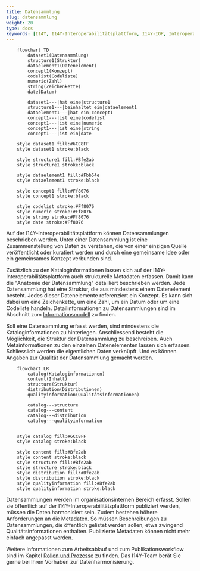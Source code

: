 ```yaml
---
title: Datensammlung
slug: datensammlung
weight: 20
type: docs
keywords: [I14Y, I14Y-Interoperabilitätsplattform, I14Y-IOP, Interoperabilität, Datensammlung, Datensammlung, Dataset, Datensatz, Erfassen, Erfassung, Inventar, Katalog]
---
```


```mermaid
    flowchart TD
        dataset1(Datensammlung)
        structure1(Struktur)
        dataelement1(Datenelement)
        concept1(Konzept)
        codelist(Codeliste)
        numeric(Zahl)
        string(Zeichenkette)
        date(Datum)

        dataset1---|hat eine|structure1
        structure1---|beinhaltet ein|dataelement1
        dataelement1---|hat ein|concept1
        concept1---|ist eine|codelist
        concept1---|ist eine|numeric
        concept1---|ist eine|string
        concept1---|ist ein|date

    style dataset1 fill:#6CC8FF
    style dataset1 stroke:black

    style structure1 fill:#Bfe2ab
    style structure1 stroke:black

    style dataelement1 fill:#Fbb54e
    style dataelement1 stroke:black

    style concept1 fill:#Ff8076
    style concept1 stroke:black

    style codelist stroke:#Ff8076
    style numeric stroke:#Ff8076
    style string stroke:#Ff8076
    style date stroke:#Ff8076
```

Auf der I14Y-Interoperabilitätsplattform können Datensammlungen beschrieben werden. Unter einer Datensammlung ist eine Zusammenstellung von Daten zu verstehen, die von einer einzigen Quelle veröffentlicht oder kuratiert werden und durch eine gemeinsame Idee oder ein gemeinsames Konzept verbunden sind. 

Zusätzlich zu den Kataloginformationen lassen sich auf der I14Y-Interoperabilitätsplattform auch strukturelle Metadaten erfassen. Damit kann die "Anatomie der Datensammlung" detailliert beschrieben werden. Jede Datensammlung hat eine Struktur, die aus mindestens einem Datenelement besteht. Jedes dieser Datenelemente referenziert ein Konzept. Es kann sich dabei um eine Zeichenkette, um eine Zahl, um ein Datum oder um eine Codeliste handeln. Detailinformationen zu Datensammlungen sind im Abschnitt zum [Informationsmodell](/de/2_rollen_prozesse/informationsmodell) zu finden.

Soll eine Datensammlung erfasst werden, sind mindestens die Kataloginformationen zu hinterlegen. Anschliessend besteht die Möglichkeit, die Struktur der Datensammlung zu beschreiben. Auch Metainformationen zu den einzelnen Datenelementen lassen sich erfassen. Schliesslich werden die eigentlichen Daten verknüpft. Und es können Angaben zur Qualität der Datensammlung gemacht werden. 

```mermaid
    flowchart LR
        catalog(Kataloginformationen)
        content(Inhalt)
        structure(Struktur)
        distribution(Distributionen)
        qualityinformation(Qualitätsinformationen)

        catalog---structure
        catalog---content
        catalog---distribution
        catalog---qualityinformation


    style catalog fill:#6CC8FF
    style catalog stroke:black

    style content fill:#Bfe2ab
    style content stroke:black
    style structure fill:#Bfe2ab
    style structure stroke:black
    style distribution fill:#Bfe2ab
    style distribution stroke:black
    style qualityinformation fill:#Bfe2ab
    style qualityinformation stroke:black
```

Datensammlungen werden im organisationsinternen Bereich erfasst. Sollen sie öffentlich auf der I14Y-Interoperabilitätsplattform publiziert werden, müssen die Daten harmonisiert sein. Zudem bestehen höhere Anforderungen an die Metadaten. So müssen Beschreibungen zu Datensammlungen, die öffentlich gelistet werden sollen, etwa zwingend Qualitätsinformationen enthalten. Publizierte Metadaten können nicht mehr einfach angepasst werden. 

Weitere Informationen zum Arbeitsablauf und zum Publikationsworkflow sind im Kapitel [Rollen und Prozesse](/de/2_rollen_prozesse/arbeitsablauf) zu finden. Das I14Y-Team berät Sie gerne bei Ihren Vorhaben zur Datenharmonisierung. 